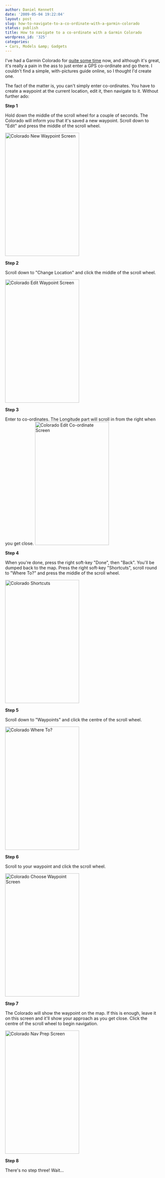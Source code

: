 ```yaml
---
author: Daniel Kennett
date: '2009-05-04 19:22:04'
layout: post
slug: how-to-navigate-to-a-co-ordinate-with-a-garmin-colorado
status: publish
title: How to navigate to a co-ordinate with a Garmin Colorado
wordpress_id: '325'
categories:
- Cars, Models &amp; Gadgets
---
```


I've had a Garmin Colorado for <a href="http://danielkennett.org/blog/2008/05/gps-for-fun/" target="_top">quite some time</a> now, and although it's great, it's really a pain in the ass to just enter a GPS co-ordinate and go there. I couldn't find a simple, with-pictures guide online, so I thought I'd create one.

The fact of the matter is, you can't simply enter co-ordinates. You have to create a waypoint at the current location, edit it, then navigate to it. Without further ado:

<strong>Step 1</strong>

Hold down the middle of the scroll wheel for a couple of seconds. The Colorado will inform you that it's saved a new waypoint. Scroll down to "Edit" and press the middle of the scroll wheel.

<img class="aligncenter size-full wp-image-326" title="Colorado New Waypoint Screen" src="http://danielkennett.org/pictures/for_posts/2009/05/step1.png" alt="Colorado New Waypoint Screen" width="240" height="400" />

<!--more-->

<strong>Step 2</strong>

Scroll down to "Change Location" and click the middle of the scroll wheel.

<img class="aligncenter size-full wp-image-327" title="Colorado Edit Waypoint Screen" src="http://danielkennett.org/pictures/for_posts/2009/05/step2.png" alt="Colorado Edit Waypoint Screen" width="240" height="400" />

<strong>Step 3</strong>

Enter to co-ordinates. The Longitude part will scroll in from the right when you get close.
<img class="aligncenter size-full wp-image-328" title="Colorado Edit Co-ordinate Screen" src="http://danielkennett.org/pictures/for_posts/2009/05/step3.png" alt="Colorado Edit Co-ordinate Screen" width="240" height="400" />

<strong>Step 4</strong>

When you're done, press the right soft-key "Done", then "Back". You'll be dumped back to the map. Press the right soft-key "Shortcuts", scroll round to "Where To?" and press the middle of the scroll wheel.

<img class="aligncenter size-full wp-image-329" title="Colorado Shortcuts" src="http://danielkennett.org/pictures/for_posts/2009/05/step4.png" alt="Colorado Shortcuts" width="240" height="400" />

<strong>Step 5</strong>

Scroll down to "Waypoints" and click the centre of the scroll wheel.

<img class="aligncenter size-full wp-image-330" title="Colorado Where To?" src="http://danielkennett.org/pictures/for_posts/2009/05/step5.png" alt="Colorado Where To?" width="240" height="400" />

<strong>Step 6</strong>

Scroll to your waypoint and click the scroll wheel.

<img class="aligncenter size-full wp-image-331" title="Colorado Choose Waypoint Screen" src="http://danielkennett.org/pictures/for_posts/2009/05/step6.png" alt="Colorado Choose Waypoint Screen" width="240" height="400" />

<strong>Step 7</strong>

The Colorado will show the waypoint on the map. If this is enough, leave it on this screen and it'll show your approach as you get close. Click the centre of the scroll wheel to begin navigation.

<img class="aligncenter size-full wp-image-332" title="Colorado Nav Prep Screen" src="http://danielkennett.org/pictures/for_posts/2009/05/step7.png" alt="Colorado Nav Prep Screen" width="240" height="400" />

<strong>Step 8</strong>

There's no step three! Wait...